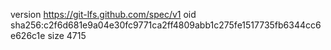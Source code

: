 version https://git-lfs.github.com/spec/v1
oid sha256:c2f6d681e9a04e30fc9771ca2ff4809abb1c275fe1517735fb6344cc6e626c1e
size 4715
